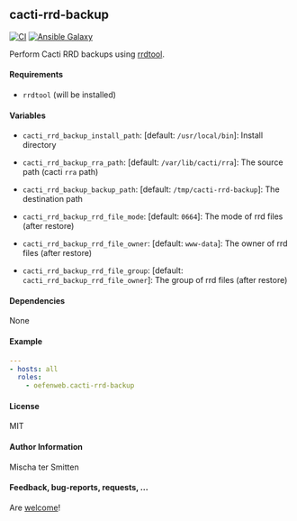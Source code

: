 ## cacti-rrd-backup

[![CI](https://github.com/Oefenweb/ansible-cacti-rrd-backup/workflows/CI/badge.svg)](https://github.com/Oefenweb/ansible-cacti-rrd-backup/actions?query=workflow%3ACI)
[![Ansible Galaxy](http://img.shields.io/badge/ansible--galaxy-cacti--rrd--backup-blue.svg)](https://galaxy.ansible.com/Oefenweb/cacti_rrd_backup)

Perform Cacti RRD backups using [rrdtool](http://oss.oetiker.ch/rrdtool/).

#### Requirements

* `rrdtool` (will be installed)

#### Variables

* `cacti_rrd_backup_install_path`: [default: `/usr/local/bin`]: Install directory

* `cacti_rrd_backup_rra_path`: [default: `/var/lib/cacti/rra`]: The source path (cacti `rra` path)
* `cacti_rrd_backup_backup_path`: [default: `/tmp/cacti-rrd-backup`]: The destination path

* `cacti_rrd_backup_rrd_file_mode`: [default: `0664`]: The mode of rrd files (after restore)
* `cacti_rrd_backup_rrd_file_owner`: [default: `www-data`]: The owner of rrd files (after restore)
* `cacti_rrd_backup_rrd_file_group`: [default: `cacti_rrd_backup_rrd_file_owner`]: The group of rrd files (after restore)

#### Dependencies

None

#### Example

```yaml
---
- hosts: all
  roles:
    - oefenweb.cacti-rrd-backup
```

#### License

MIT

#### Author Information

Mischa ter Smitten

#### Feedback, bug-reports, requests, ...

Are [welcome](https://github.com/Oefenweb/ansible-cacti-rrd-backup/issues)!

